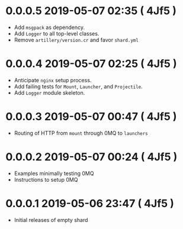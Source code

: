 # 0.0.0.5 2019-05-07 02:35 ( 4Jf5 )

- Add `msgpack` as dependency.
- Add `Logger` to all top-level classes.
- Remove `artillery/version.cr` and favor `shard.yml`

# 0.0.0.4 2019-05-07 02:25 ( 4Jf5 )

- Anticipate `nginx` setup process.
- Add failing tests for `Mount`, `Launcher`, and `Projectile`.
- Add `Logger` module skeleton.

# 0.0.0.3 2019-05-07 00:47 ( 4Jf5 )

- Routing of HTTP from `mount` through 0MQ to `launchers`

# 0.0.0.2 2019-05-07 00:24 ( 4Jf5 )

- Examples minimally testing 0MQ
- Instructions to setup 0MQ

# 0.0.0.1 2019-05-06 23:47 ( 4Jf5 )

- Initial releases of empty shard